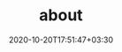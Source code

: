 ---
title: "about"
date: 2020-10-20T17:51:47+03:30
draft: false
headless: true

full_name: "Maiko Onishi / ja: 大西 舞子"
# profile_picture: "profile.png"
# cv: "cv.pdf"
# set to false if you don't want to show your blog
# blog: true

socials:
#    twitter: "YOUR_NAME"
#    github: "YOUR_NAME"
#    facebook: "YOUR_NAME"
#    linkedin: "YOUR_NAME"
#    twitch: "YOUR_NAME"
#    google_scholar: "YOUR_NAME"

interests:
    - Natural Language Processing
    - Computational Linguistics
    - Requirements Engineering

affiliations:
    - affiliation:
#        title: ""
        name: "Ochanomizu University, Shinshu University"
        email: "onishi.maiko at is.ocha.ac.jp"
#    - affiliation:
#        title: ""
#        name: "Shinshu University"
#        email: "21tf701k at shinshu-u.ac.jp"

academia:
    - course:
#        degree: "Ph.D."
        institution:  "Ochanomizu University"
#        major: "Computer Science"
#	major: "Humanities and Sciences/Advanced Sciences/Computer Science"
#        start_date: "2021"
#	other_info: 'supervised by Prof. Okano and Bekki.'
    - course:
        degree: "Ph.D."
#        institution:  "Ochanomizu University"
        major: "Computer Science"
#	major: "Humanities and Sciences/Advanced Sciences/Computer Science"
        start_date: "2021"
#	end_date: 'present'
#	other_info: 'supervised by Prof. Okano and Bekki.'
    - course:
        degree: "M.Sc."
#        institution: 'Ochanomizu University'
        major: 'Computer Science'
#	major: 'Humanities and Sciences/Advanced Sciences/Computer Science'
        start_date: '2019'
        end_date: '2021'
#	other_info: 'supervised by Prof. Bekki.'
    - course:
        degree: "B.Sc."
#        institution: 'Ochanomizu University'
        major: 'Information Science'
#	major: 'Science/Information Science'
#	minor: 'Statistics'
        start_date: '2015'
        end_date: '2019'
#	other_info: 'supervised by Prof. Bekki.'


# **Donec** sollicitudin, [ante][1] pulvinar tincidunt luctus, dolor mauris lobortis ex, id tincidunt metus risus nec ex. Curabitur magna mauris, facilisis vitae porttitor vitae, tincidunt sed mi. In at dui lectus. Integer ante arcu, vestibulum fermentum ante eu, maximus maximus quam. Curabitur placerat cursus posuere. Phasellus dui lorem, varius a augue non, eleifend accumsan mauris. Aenean varius posuere feugiat. In hac habitasse platea dictumst. Aenean quis ex quis nisl consequat fermentum in vitae nunc. Proin consectetur ac nulla in tempus. Maecenas enim nisi, pulvinar sit amet fermentum eget, ultrices vitae enim. Etiam vel sollicitudin felis.
# **強調**, [リンク][1]


# Donec sollicitudin, ante pulvinar tincidunt luctus, dolor mauris lobortis ex, id tincidunt metus risus nec ex. Curabitur magna mauris, facilisis vitae porttitor vitae, 


# [1]: ahadsfsa.com

---